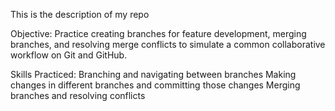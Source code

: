 This is the description of my repo

Objective: Practice creating branches for feature development, merging branches, and resolving merge conflicts to simulate a common collaborative workflow on Git and GitHub.

Skills Practiced:
Branching and navigating between branches
Making changes in different branches and committing those changes
Merging branches and resolving conflicts
